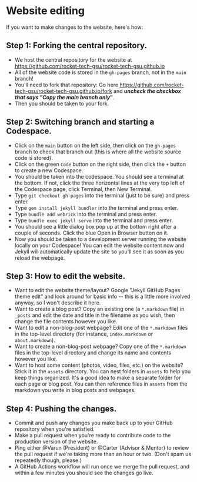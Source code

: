 # Website editing
If you want to make changes to the website, here's how:

## Step 1: Forking the central repository.
- We host the central repository for the website at https://github.com/rocket-tech-gsu/rocket-tech-gsu.github.io
- All of the website code is stored in the `gh-pages` branch, not in the `main` branch!
- You'll need to fork that repository: Go here https://github.com/rocket-tech-gsu/rocket-tech-gsu.github.io/fork and **_uncheck the checkbox that says "Copy the main branch only_"**.
- Then you should be taken to your fork.

## Step 2: Switching branch and starting a Codespace.
- Click on the `main` button on the left side, then click on the `gh-pages` branch to check that branch out (this is where all the website source code is stored).
- Click on the green `Code` button on the right side, then click the `+` button to create a new Codespace.
- You should be taken into the codespace. You should see a terminal at the bottom. If not, click the three horizontal lines at the very top left of the Codespace page, click Terminal, then New Terminal.
- Type `git checkout gh-pages` into the terminal (just to be sure) and press enter.
- Type `gem install jekyll bundler` into the terminal and press enter.
- Type `bundle add webrick` into the terminal and press enter.
- Type `bundle exec jekyll serve` into the terminal and press enter.
- You should see a little dialog box pop up at the bottom right after a couple of seconds. Click the blue Open in Browser button on it.
- Now you should be taken to a development server running the website locally on your Codespace! You can edit the website content now and Jekyll will automatically update the site so you'll see it as soon as you reload the webpage.

## Step 3:  How to edit the website.
- Want to edit the website theme/layout? Google "Jekyll GitHub Pages theme edit" and look around for basic info -- this is a little more involved anyway, so I won't describe it here.
- Want to create a blog post? Copy an existing one (a `*.markdown` file) in `_posts` and edit the date and title in the filename as you wish, then change the file contents however you like.
- Want to edit a non-blog-post webpage? Edit one of the `*.markdown` files in the top-level directory (for instance, `index.markdown` or `about.markdown`).
- Want to create a non-blog-post webpage? Copy one of the `*.markdown` files in the top-level directory and change its name and contents however you like.
- Want to host some content (photos, video, files, etc.) on the website? Stick it in the `assets` directory. You can nest folders in `assets` to help you keep things organized. It's a good idea to make a separate folder for each page or blog post. You can then reference files in `assets` from the markdown you write in blog posts and webpages.

## Step 4: Pushing the changes.
- Commit and push any changes you make back up to your GitHub repository when you're satisfied.
- Make a pull request when you're ready to contribute code to the production version of the website.
- Ping either @Varun (President) or @Carter (Advisor & Mentor) to review the pull request if we're taking more than an hour or two. (Don't spam us repeatedly though, please.)
- A GitHub Actions workflow will run once we merge the pull request, and within a few minutes you should see the changes go live.
